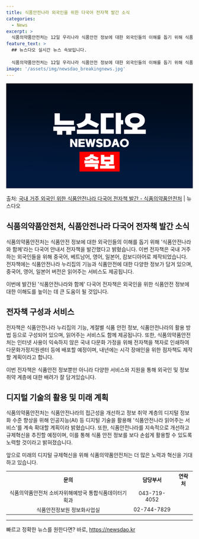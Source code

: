 ```yaml
---
title: 식품안전나라 외국인을 위한 다국어 전자책 발간 소식
categories:
  - News
excerpt: >
  식품의약품안전처는 12일 우리나라 식품안전 정보에 대한 외국인들의 이해를 돕기 위해 식품안전나라 누리집(ww…
feature_text: >
  ## 뉴스다오 실시간 뉴스 속보입니다.

  식품의약품안전처는 12일 우리나라 식품안전 정보에 대한 외국인들의 이해를 돕기 위해 식품안전나라 누리집(ww…
image: '/assets/img/newsdao_breakingnews.jpg'
---
```


![뉴스다오 속보](/assets/img/newsdao_breakingnews.jpg)

<p>출처: <a href="https://newsdao.kr/2785" rel="dofollow">국내 거주 외국인 위한 식품안전나라 다국어 전자책 발간 - 식품의약품안전처</a> | 뉴스다오</p>

<h2 data-ke-size="size26">식품의약품안전처, 식품안전나라 다국어 전자책 발간 소식</h2>
식품의약품안전처는 식품안전 정보에 대한 외국인들의 이해를 돕기 위해 '식품안전나라와 함께'라는 다국어 안내서 전자책을 발간했다고 밝혔습니다. 이번 전자책은 국내 거주하는 외국인들을 위해 중국어, 베트남어, 영어, 일본어, 캄보디아어로 제작되었습니다. 전자책에는 식품안전나라 누리집의 기능과 식품안전에 대한 다양한 정보가 담겨 있으며, 중국어, 영어, 일본어 버전은 읽어주는 서비스도 제공됩니다.

<p data-ke-size="size16">이번에 발간된 '식품안전나라와 함께' 다국어 전자책은 외국인을 위한 식품안전 정보에 대한 이해도를 높이는 데 큰 도움이 될 것입니다.</p>

<h2 data-ke-size="size24">전자책 구성과 서비스</h2>
전자책은 식품안전나라 누리집의 기능, 계절별 식품 안전 정보, 식품안전나라의 활용 방법 등으로 구성되어 있으며, 읽어주는 서비스도 함께 제공됩니다. 또한, 식품의약품안전처는 인터넷 사용이 익숙하지 않은 국내 다문화 가정을 위해 전자책을 책자로 인쇄하여 다문화가정지원센터 등에 배포할 예정이며, 내년에는 시각 장애인을 위한 점자책도 제작할 계획이라고 합니다.

<p data-ke-size="size16">이번 전자책은 식품안전 정보뿐만 아니라 다양한 서비스와 지원을 통해 외국인 및 정보 취약 계층에 대한 배려가 잘 담겨있습니다.</p>

<h2 data-ke-size="size24">디지털 기술의 활용 및 미래 계획</h2>
식품의약품안전처는 식품안전나라의 접근성을 개선하고 정보 취약 계층의 디지털 정보화 수준 향상을 위해 인공지능(AI) 등 디지털 기술을 활용해 '식품안전나라 읽어주는 서비스'를 계속 확대할 계획이라 밝혔습니다. 또한, 식품안전나라를 지속적으로 개선하고 규제혁신을 추진할 예정이며, 이를 통해 식품 안전 정보를 보다 손쉽게 활용할 수 있도록 노력할 것이라고 밝혀졌습니다.

<p data-ke-size="size16">앞으로 미래의 디지털 규제혁신을 위해 식품의약품안전처는 더 많은 노력과 혁신을 기대하고 있습니다.</p>

<table>
  <tbody>
    <tr>
      <td style="text-align: center; height: 17px;"><b>문의</b></td>
      <td style="text-align: center; height: 17px;"><b>담당부서</b></td>
      <td style="text-align: center; height: 17px;"><b>연락처</b></td>
    </tr>
    <tr>
      <td style="text-align: center; height: 17px;">식품의약품안전처 소비자위해예방국 통합식품데이터기획과</td>
      <td style="text-align: center; height: 17px;">043-719-4052</td>
    </tr>
    <tr>
      <td style="text-align: center; height: 17px;">식품안전정보원 정보화사업실</td>
      <td style="text-align: center; height: 17px;">02-744-7829</td>
    </tr>
  </tbody>
</table>

<hr>

<p data-ke-size="size16"></p> 

빠르고 정확한 뉴스를 원한다면? 바로, <a href="https://newsdao.kr" rel="dofollow">https://newsdao.kr</a>


    
